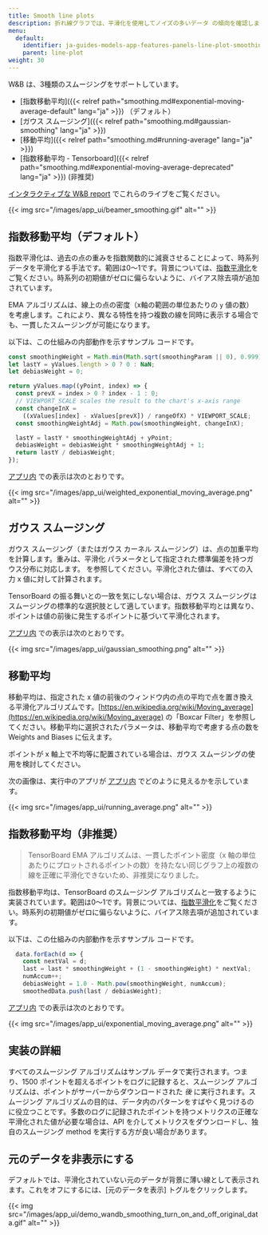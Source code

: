 ```yaml
---
title: Smooth line plots
description: 折れ線グラフでは、平滑化を使用してノイズの多いデータ の傾向を確認します。
menu:
  default:
    identifier: ja-guides-models-app-features-panels-line-plot-smoothing
    parent: line-plot
weight: 30
---
```


W&B は、3種類のスムージングをサポートしています。

- [指数移動平均]({{< relref path="smoothing.md#exponential-moving-average-default" lang="ja" >}}) （デフォルト）
- [ガウス スムージング]({{< relref path="smoothing.md#gaussian-smoothing" lang="ja" >}})
- [移動平均]({{< relref path="smoothing.md#running-average" lang="ja" >}})
- [指数移動平均 - Tensorboard]({{< relref path="smoothing.md#exponential-moving-average-deprecated" lang="ja" >}}) (非推奨)

[インタラクティブな W&B report](https://wandb.ai/carey/smoothing-example/reports/W-B-Smoothing-Features--Vmlldzo1MzY3OTc) でこれらのライブをご覧ください。

{{< img src="/images/app_ui/beamer_smoothing.gif" alt="" >}}

## 指数移動平均（デフォルト）

指数平滑化は、過去の点の重みを指数関数的に減衰させることによって、時系列データを平滑化する手法です。範囲は0〜1です。背景については、[指数平滑化](https://www.wikiwand.com/en/Exponential_smoothing)をご覧ください。時系列の初期値がゼロに偏らないように、バイアス除去項が追加されています。

EMA アルゴリズムは、線上の点の密度（x軸の範囲の単位あたりの `y` 値の数）を考慮します。これにより、異なる特性を持つ複数の線を同時に表示する場合でも、一貫したスムージングが可能になります。

以下は、この仕組みの内部動作を示すサンプル コードです。

```javascript
const smoothingWeight = Math.min(Math.sqrt(smoothingParam || 0), 0.999);
let lastY = yValues.length > 0 ? 0 : NaN;
let debiasWeight = 0;

return yValues.map((yPoint, index) => {
  const prevX = index > 0 ? index - 1 : 0;
  // VIEWPORT_SCALE scales the result to the chart's x-axis range
  const changeInX =
    ((xValues[index] - xValues[prevX]) / rangeOfX) * VIEWPORT_SCALE;
  const smoothingWeightAdj = Math.pow(smoothingWeight, changeInX);

  lastY = lastY * smoothingWeightAdj + yPoint;
  debiasWeight = debiasWeight * smoothingWeightAdj + 1;
  return lastY / debiasWeight;
});
```

[アプリ内](https://wandb.ai/carey/smoothing-example/reports/W-B-Smoothing-Features--Vmlldzo1MzY3OTc) での表示は次のとおりです。

{{< img src="/images/app_ui/weighted_exponential_moving_average.png" alt="" >}}

## ガウス スムージング

ガウス スムージング（またはガウス カーネル スムージング）は、点の加重平均を計算します。重みは、平滑化 パラメータとして指定された標準偏差を持つガウス分布に対応します。 を参照してください。平滑化された値は、すべての入力 x 値に対して計算されます。

TensorBoard の振る舞いとの一致を気にしない場合は、ガウス スムージングはスムージングの標準的な選択肢として適しています。指数移動平均とは異なり、ポイントは値の前後に発生するポイントに基づいて平滑化されます。

[アプリ内](https://wandb.ai/carey/smoothing-example/reports/W-B-Smoothing-Features--Vmlldzo1MzY3OTc#3.-gaussian-smoothing) での表示は次のとおりです。

{{< img src="/images/app_ui/gaussian_smoothing.png" alt="" >}}

## 移動平均

移動平均は、指定された x 値の前後のウィンドウ内の点の平均で点を置き換える平滑化アルゴリズムです。[https://en.wikipedia.org/wiki/Moving_average](https://en.wikipedia.org/wiki/Moving_average) の「Boxcar Filter」を参照してください。移動平均に選択されたパラメータは、移動平均で考慮する点の数を Weights and Biases に伝えます。

ポイントが x 軸上で不均等に配置されている場合は、ガウス スムージングの使用を検討してください。

次の画像は、実行中のアプリが [アプリ内](https://wandb.ai/carey/smoothing-example/reports/W-B-Smoothing-Features--Vmlldzo1MzY3OTc#4.-running-average) でどのように見えるかを示しています。

{{< img src="/images/app_ui/running_average.png" alt="" >}}

## 指数移動平均（非推奨）

> TensorBoard EMA アルゴリズムは、一貫したポイント密度（x 軸の単位あたりにプロットされるポイントの数）を持たない同じグラフ上の複数の線を正確に平滑化できないため、非推奨になりました。

指数移動平均は、TensorBoard のスムージング アルゴリズムと一致するように実装されています。範囲は0〜1です。背景については、[指数平滑化](https://www.wikiwand.com/en/Exponential_smoothing)をご覧ください。時系列の初期値がゼロに偏らないように、バイアス除去項が追加されています。

以下は、この仕組みの内部動作を示すサンプル コードです。

```javascript
  data.forEach(d => {
    const nextVal = d;
    last = last * smoothingWeight + (1 - smoothingWeight) * nextVal;
    numAccum++;
    debiasWeight = 1.0 - Math.pow(smoothingWeight, numAccum);
    smoothedData.push(last / debiasWeight);
```

[アプリ内](https://wandb.ai/carey/smoothing-example/reports/W-B-Smoothing-Features--Vmlldzo1MzY3OTc) での表示は次のとおりです。

{{< img src="/images/app_ui/exponential_moving_average.png" alt="" >}}

## 実装の詳細

すべてのスムージング アルゴリズムはサンプル データで実行されます。つまり、1500 ポイントを超えるポイントをログに記録すると、スムージング アルゴリズムは、ポイントがサーバーからダウンロードされた _後_ に実行されます。スムージング アルゴリズムの目的は、データ内のパターンをすばやく見つけるのに役立つことです。多数のログに記録されたポイントを持つメトリクスの正確な平滑化された値が必要な場合は、API を介してメトリクスをダウンロードし、独自のスムージング method を実行する方が良い場合があります。

## 元のデータを非表示にする

デフォルトでは、平滑化されていない元のデータが背景に薄い線として表示されます。これをオフにするには、[元のデータを表示] トグルをクリックします。

{{< img src="/images/app_ui/demo_wandb_smoothing_turn_on_and_off_original_data.gif" alt="" >}}
